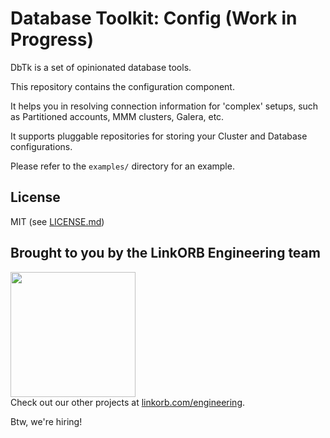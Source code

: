 Database Toolkit: Config (Work in Progress)
=============

DbTk is a set of opinionated database tools.

This repository contains the configuration component. 

It helps you in resolving connection information for 'complex' setups, such as Partitioned accounts, MMM clusters, Galera, etc.

It supports pluggable repositories for storing your Cluster and Database configurations.

Please refer to the `examples/` directory for an example.

## License

MIT (see [LICENSE.md](LICENSE.md))

## Brought to you by the LinkORB Engineering team

<img src="http://www.linkorb.com/d/meta/tier1/images/linkorbengineering-logo.png" width="200px" /><br />
Check out our other projects at [linkorb.com/engineering](http://www.linkorb.com/engineering).

Btw, we're hiring!
